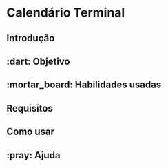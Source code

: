 <h1>Calendário Terminal</h1>
<h2>Introdução</h2>
<h2>:dart: Objetivo</h2>
<h2>:mortar_board: Habilidades usadas</h2>
<h2> Requisitos</h2>
<h2>Como usar</h2>
<h2>:pray: Ajuda</h2>
